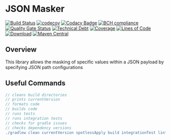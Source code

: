 # JSON Masker

[![Build Status](https://travis-ci.org/michaelruocco/json-masker.svg?branch=master)](https://travis-ci.org/michaelruocco/json-masker)
[![codecov](https://codecov.io/gh/michaelruocco/json-masker/branch/master/graph/badge.svg?token=FWDNP534O7)](https://codecov.io/gh/michaelruocco/json-masker)
[![Codacy Badge](https://app.codacy.com/project/badge/Grade/6890f592d8084b6e91e15d1788211c57)](https://www.codacy.com/gh/michaelruocco/json-masker/dashboard?utm_source=github.com&amp;utm_medium=referral&amp;utm_content=michaelruocco/json-masker&amp;utm_campaign=Badge_Grade)
[![BCH compliance](https://bettercodehub.com/edge/badge/michaelruocco/json-masker?branch=master)](https://bettercodehub.com/)
[![Quality Gate Status](https://sonarcloud.io/api/project_badges/measure?project=michaelruocco_json-masker&metric=alert_status)](https://sonarcloud.io/dashboard?id=michaelruocco_json-masker)
[![Technical Debt](https://sonarcloud.io/api/project_badges/measure?project=michaelruocco_json-masker&metric=sqale_index)](https://sonarcloud.io/dashboard?id=michaelruocco_json-masker)
[![Coverage](https://sonarcloud.io/api/project_badges/measure?project=michaelruocco_json-masker&metric=coverage)](https://sonarcloud.io/dashboard?id=michaelruocco_json-masker)
[![Lines of Code](https://sonarcloud.io/api/project_badges/measure?project=michaelruocco_json-masker&metric=ncloc)](https://sonarcloud.io/dashboard?id=michaelruocco_json-masker)
[![Download](https://api.bintray.com/packages/michaelruocco/maven/json-masker/images/download.svg)](https://bintray.com/michaelruocco/maven/json-masker/_latestVersion)
[![Maven Central](https://img.shields.io/maven-central/v/com.github.michaelruocco/json-masker.svg?label=Maven%20Central)](https://search.maven.org/search?q=g:%22com.github.michaelruocco%22%20AND%20a:%22json-masker%22)

## Overview

This library allows the masking of specific values within a JSON payload by specifying JSON path configurations

## Useful Commands

```gradle
// cleans build directories
// prints currentVersion
// formats code
// builds code
// runs tests
// runs integration tests
// checks for gradle issues
// checks dependency versions
./gradlew clean currentVersion spotlessApply build integrationTest lintGradle dependencyUpdates
```